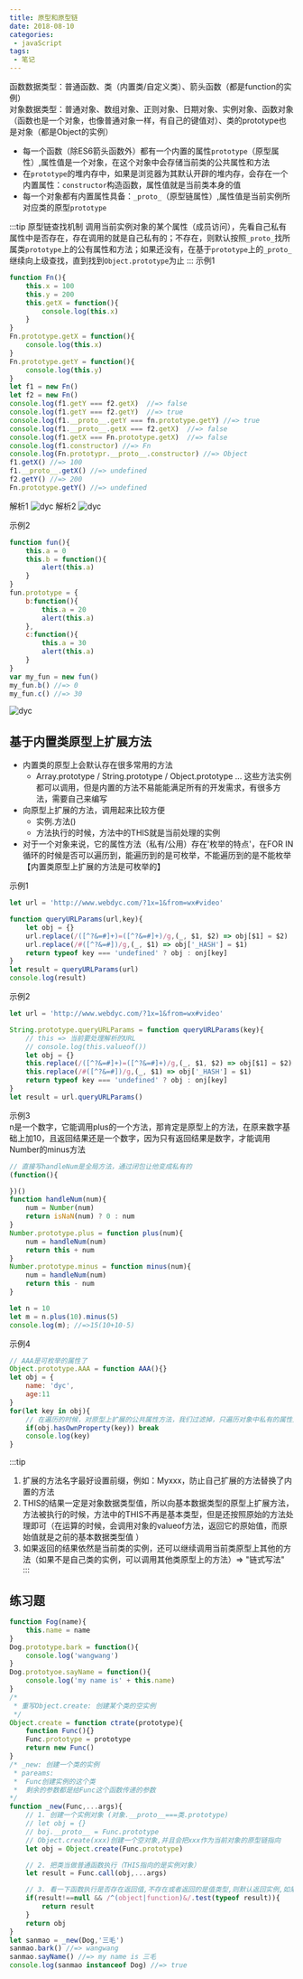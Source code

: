 ```yaml
---
title: 原型和原型链
date: 2018-08-10
categories:
 - javaScript
tags:
 - 笔记
---
```


函数数据类型：普通函数、类（内置类/自定义类）、箭头函数（都是function的实例）  
对象数据类型：普通对象、数组对象、正则对象、日期对象、实例对象、函数对象（函数也是一个对象，也像普通对象一样，有自己的键值对）、类的prototype也是对象（都是Object的实例）

- 每一个函数（除ES6箭头函数外）都有一个内置的属性`prototype`（原型属性）,属性值是一个对象，在这个对象中会存储当前类的公共属性和方法
- 在`prototype`的堆内存中，如果是浏览器为其默认开辟的堆内存，会存在一个内置属性：`constructor`构造函数，属性值就是当前类本身的值
- 每一个对象都有内置属性具备：`_proto_`（原型链属性）,属性值是当前实例所对应类的原型`prototype`  

:::tip 原型链查找机制
调用当前实例对象的某个属性（成员访问），先看自己私有属性中是否存在，存在调用的就是自己私有的；不存在，则默认按照`_proto_`找所属类`prototype`上的公有属性和方法；如果还没有，在基于`prototype`上的`_proto_`继续向上级查找，直到找到`Object.prototype`为止
:::
示例1
```js
function Fn(){
    this.x = 100
    this.y = 200
    this.getX = function(){
        console.log(this.x)
    }
}
Fn.prototype.getX = function(){
    console.log(this.x)
}
Fn.prototype.getY = function(){
    console.log(this.y)
}
let f1 = new Fn()
let f2 = new Fn()
console.log(f1.getY === f2.getX)  //=> false
console.log(f1.getY === f2.getY)  //=> true
console.log(f1.__proto__.getY === fn.prototype.getY) //=> true
console.log(f1.__proto__.getX === f2.getX)  //=> false
console.log(f1.getX === Fn.prototype.getX)  //=> false
console.log(f1.constructor) //=> Fn
console.log(Fn.prototypr.__proto__.constructor) //=> Object
f1.getX() //=> 100
f1.__proto__.getX() //=> undefined
f2.getY() //=> 200
Fn.prototype.getY() //=> undefined
```
解析1 
<img src="https://webdyc.oss-cn-beijing.aliyuncs.com/blog/9.png" alt="dyc" title="dyc" class="zoom-custom-imgs">
解析2
<img src="https://webdyc.oss-cn-beijing.aliyuncs.com/blog/10.png" alt="dyc" title="dyc" class="zoom-custom-imgs">

示例2
```js
function fun(){
    this.a = 0
    this.b = function(){
        alert(this.a)
    }
}
fun.prototype = {
    b:function(){
        this.a = 20
        alert(this.a)
    },
    c:function(){
        this.a = 30
        alert(this.a)
    }
}
var my_fun = new fun()
my_fun.b() //=> 0
my_fun.c() //=> 30
```
<img src="https://webdyc.oss-cn-beijing.aliyuncs.com/blog/20214261608.png" alt="dyc" title="dyc" class="zoom-custom-imgs">

## 基于内置类原型上扩展方法
- 内置类的原型上会默认存在很多常用的方法
    + Array.prototype / String.prototype / Object.prototype ... 这些方法实例都可以调用，但是内置的方法不易能能满足所有的开发需求，有很多方法，需要自己来编写
- 向原型上扩展的方法，调用起来比较方便 
    + 实例.方法()
    + 方法执行的时候，方法中的THIS就是当前处理的实例
- 对于一个对象来说，它的属性方法（私有/公用）存在'枚举的特点'，在FOR IN循环的时候是否可以遍历到，能遍历到的是可枚举，不能遍历到的是不能枚举【内置类原型上扩展的方法是可枚举的】

示例1
```js
let url = 'http://www.webdyc.com/?1x=1&from=wx#video'

function queryURLParams(url,key){
    let obj = {}
    url.replace(/([^?&=#]+)=([^?&=#]+)/g,(_, $1, $2) => obj[$1] = $2)
    url.replace(/#([^?&=#])/g,(_, $1) => obj['_HASH'] = $1)
    return typeof key === 'undefined' ? obj : onj[key]
}
let result = queryURLParams(url)
console.log(result)
```
示例2
```js
let url = 'http://www.webdyc.com/?1x=1&from=wx#video'

String.prototype.queryURLParams = function queryURLParams(key){
    // this => 当前要处理解析的URL
    // console.log(this.valueof()) 
    let obj = {}
    this.replace(/([^?&=#]+)=([^?&=#]+)/g,(_, $1, $2) => obj[$1] = $2)
    this.replace(/#([^?&=#])/g,(_, $1) => obj['_HASH'] = $1)
    return typeof key === 'undefined' ? obj : onj[key]
}
let result = url.queryURLParams()
```
示例3  
n是一个数字，它能调用plus的一个方法，那肯定是原型上的方法，在原来数字基础上加10，且返回结果还是一个数字，因为只有返回结果是数字，才能调用Number的minus方法
```js
// 直接写handleNum是全局方法，通过闭包让他变成私有的
(function(){

})()
function handleNum(num){
    num = Number(num)
    return isNaN(num) ? 0 : num
}
Number.prototype.plus = function plus(num){
    num = handleNum(num)
    return this + num
}
Number.prototype.minus = function minus(num){
    num = handleNum(num)
    return this - num
}

let n = 10
let m = n.plus(10).minus(5)
console.log(m); //=>15(10+10-5)
```
示例4
```js
// AAA是可枚举的属性了
Object.prototype.AAA = function AAA(){} 
let obj = {
    name: 'dyc',
    age:11
}
for(let key in obj){
    // 在遍历的时候，对原型上扩展的公共属性方法，我们过滤掉，只遍历对象中私有的属性方法（必须是可枚举的）
    if(obj.hasOwnProperty(key)) break
    console.log(key)
}
```
:::tip
1. 扩展的方法名字最好设置前缀，例如：Myxxx，防止自己扩展的方法替换了内置的方法
2. THIS的结果一定是对象数据类型值，所以向基本数据类型的原型上扩展方法，方法被执行的时候，方法中的THIS不再是基本类型，但是还按照原始的方法处理即可（在运算的时候，会调用对象的valueof方法，返回它的原始值，而原始值就是之前的基本数据类型值 ）
3. 如果返回的结果依然是当前类的实例，还可以继续调用当前类原型上其他的方法（如果不是自己类的实例，可以调用其他类原型上的方法）=> "链式写法"
:::

## 练习题
```js
function Fog(name){
    this.name = name
}
Dog.prototype.bark = function(){
    console.log('wangwang')
}
Dog.prototyoe.sayName = function(){
    console.log('my name is' + this.name)
}
/*
 * 重写Object.create: 创建某个类的空实例
 */
Object.create = function ctrate(prototype){
    function Func(){}
    Func.prototype = prototype
    return new Func()
}
/* _new: 创建一个类的实例
 * pareams: 
 *  Func创建实例的这个类
 *  剩余的参数都是给Func这个函数传递的参数
*/
function _new(Func,...args){
    // 1. 创建一个实例对象 (对象.__proto__===类.prototype)
    // let obj = {}
    // boj.__proto__ = Func.prototype
    // Object.create(xxx)创建一个空对象,并且会把xxx作为当前对象的原型链指向
    let obj = Object.create(Func.prototype)

    // 2. 把类当做普通函数执行（THIS指向的是实例对象）
    let result = Func.call(obj,...args)

    // 3. 看一下函数执行是否存在返回值,不存在或者返回的是值类型,则默认返回实例,如果返回的是引用数据类型则返回的不是实例而是自己写的引用类型值
    if(result!==null && /^(object|function)&/.test(typeof result)){
        return result
    }
    return obj
}
let sanmao = _new(Dog,'三毛')
sanmao.bark() //=> wangwang
sanmao.sayName() //=> my name is 三毛
console.log(sanmao instanceof Dog) //=> true
```
